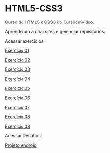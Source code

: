 # HTML5-CSS3
 Curso de HTML5 e CSS3 do CursoemVideo.

 Aprendendo a criar sites e gerenciar repositórios.

Acessar exercícios:

<a href="https://matheusluizsouza.github.io/HTML5-CSS3/Exercícios/ex001/index.html" target="_blank" >Exercício 01</a>

<a href="https://matheusluizsouza.github.io/HTML5-CSS3/Exercícios/ex002/index.html" target="_blank">Exercício 02</a>

<a href="https://matheusluizsouza.github.io/HTML5-CSS3/Exercícios/ex003/index.html" target="_blank">Exercício 03</a>

<a href="https://matheusluizsouza.github.io/HTML5-CSS3/Exercícios/ex004/index.html" target="_blank">Exercício 04</a>

<a href="https://matheusluizsouza.github.io/HTML5-CSS3/Exercícios/ex008b/index.html" target="_blank">Exercício 05</a>

<a href="https://matheusluizsouza.github.io/HTML5-CSS3/Exercícios/ex006/index.html" target="_blank">Exercício 06</a>

<a href="https://matheusluizsouza.github.io/HTML5-CSS3/Exercícios/ex007/index.html" target="_blank">Exercício 07</a>

<a href="https://matheusluizsouza.github.io/HTML5-CSS3/Exercícios/ex008/index.html" target="_blank">Exercício 08</a>

<a href="https://matheusluizsouza.github.io/HTML5-CSS3/Exercícios/ex009/index.html" target="_blank">Exercício 08</a>


Acessar Desafios:

<a href="https://matheusluizsouza.github.io/projeto-android/" target="_blank">Projeto Android</a>